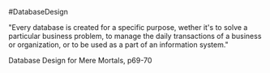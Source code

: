 #DatabaseDesign

"Every database is created for a specific purpose, wether it's to solve a particular business problem, to manage the daily transactions of a business or organization, or to be used as a part of an information system."

Database Design for Mere Mortals, p69-70